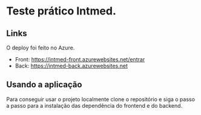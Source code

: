 # Teste prático Intmed.

## Links

O deploy foi feito no Azure.

- Front: https://intmed-front.azurewebsites.net/entrar
- Back: https://intmed-back.azurewebsites.net


## Usando a aplicação

Para conseguir usar o projeto localmente clone o repositório e siga o passo a passo para a instalação das dependência do frontend e do backend.
